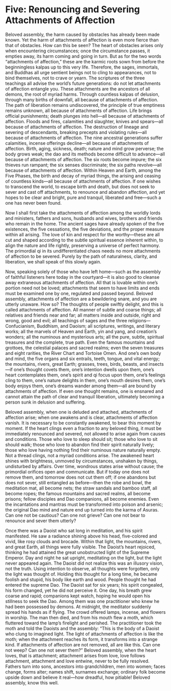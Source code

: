 # Five: Renouncing and Severing Attachments of Affection

Beloved assembly, the harm caused by obstacles has already been made known. Yet the harm of attachments of affection is even more fierce than that of obstacles. How can this be seen? The heart of obstacles arises only when encountering circumstances; once the circumstance passes, it empties away, its harm coming and going in turn. But as for the two words “attachments of affection,” these are the karmic roots sown from before the beginningless kalpas up to this very life. Therefore, the sages, immortals, and Buddhas all urge sentient beings not to cling to appearances, not to bind themselves, not to crave or yearn. The scriptures of the three teachings all advise the world’s future generations: do not let attachments of affection entangle you. These attachments are the ancestors of all demons, the root of myriad harms. Through countless kalpas of delusion, through many births of downfall, all because of attachments of affection. The path of liberation remains undiscovered, the principle of true emptiness remains unknown, all because of attachments of affection. Life brings official punishments; death plunges into hell—all because of attachments of affection. Floods and fires, calamities and slaughter, knives and spears—all because of attachments of affection. The destruction of lineage and severing of descendants, breaking precepts and violating rules—all because of attachments of affection. The nine ancestral generations suffer calamities, incense offerings decline—all because of attachments of affection. Birth, aging, sickness, death; nature and mind grow perverse; the body grows weak; the dao and its methods become difficult to advance—all because of attachments of affection. The six roots become impure; the six thieves run rampant; the six senses discriminate; the six paths revolve—all because of attachments of affection. Within Heaven and Earth, among the Five Phases, the birth and decay of myriad things, the arising and ceasing of countless kinds—all because of attachments of affection. If one wishes to transcend the world, to escape birth and death, but does not seek to sever and cast off attachments, to renounce and abandon affection, and yet hopes to be clear and bright, pure and tranquil, liberated and free—such a one has never been found.

Now I shall first take the attachments of affection among the worldly lords and ministers, fathers and sons, husbands and wives, brothers and friends who remain in the home. The ancient sages have already spoken of the five existences, the five cessations, the five deviations, and the proper measure within all arising. The love of kin and respect for the worthy—these are all cut and shaped according to the subtle spiritual essence inherent within, to align the nature and life rightly, preserving a universe of perfect harmony. The primordial qi in its undifferentiated chaos needs no more attachments of affection to be severed. Purely by the path of naturalness, clarity, and liberation, we shall speak of this slowly again.

Now, speaking solely of those who have left home—such as the assembly of faithful listeners here today in the courtyard—it is also good to cleanse away extraneous attachments of affection. All that is lovable within one’s portion need not be loved; attachments that seem to have limits and ends must be examined one by one, regulated and passed beyond. Beloved assembly, attachments of affection are a bewildering snare, and you are utterly unaware. How so? The thoughts of people swiftly delight, and this is called attachments of affection. All manner of subtle and coarse things; all relatives and friends near and far; all matters inside and outside, right and wrong, good and evil; all teachings of sages and the three religions—Confucianism, Buddhism, and Daoism; all scriptures, writings, and literary works; all the marvels of Heaven and Earth, yin and yang, and creation’s wonders; all the numinous and mysterious arts; all the pure, subtle, spiritual treasures and the complete, true path. Even the famous mountains and grottoes, the celestial palaces and sacred realms; even the seven treasures and eight rarities, the River Chart and Tortoise Omen. And one’s own body and mind, the five organs and six entrails, teeth, tongue, and vital energy; the mountains, rivers, great Earth; grasses, trees, birds, beasts, and insects—if one’s thought covets them, one’s intention dwells upon them, one’s heart contemplates them, one’s spirit and qi focus upon them, one’s feelings cling to them, one’s nature delights in them, one’s mouth desires them, one’s body enjoys them, one’s dreams wander among them—all are bound by attachments of affection. If even one thought remains, one is ensnared and cannot attain the path of clear and tranquil liberation, ultimately becoming a person sunk in delusion and suffering.

Beloved assembly, when one is deluded and attached, attachments of affection arise; when one awakens and is clear, attachments of affection vanish. It is necessary to be constantly awakened, to bear this moment by moment. If the heart clings even a fraction to any beloved thing, it must be immediately renounced and severed, not allowed to arise again from causes and conditions. Those who love to sleep should sit; those who love to sit should walk; those who love to abandon find their spirit naturally lively; those who love having nothing find their numinous nature naturally empty. Not a thread clings, not a myriad conditions arise. The awakened heart shines with brightness, unmoved by circumstances, unshaken by things, undisturbed by affairs. Over time, wondrous states arise without cause; the primordial orifices open and communicate. But if today one does not remove them, and tomorrow does not cut them off; if one abandons but does not sever, still entangled as before—then the robe and bowl, the meditation mat, all become nets; the straw sandals and bamboo staff, all become ropes; the famous mountains and sacred realms, all become prisons; fellow disciples and Dao companions, all become enemies. Even the incantations and mantras must be transformed into poison and arsenic; the original Dao mind and nature end up turned into the karma of Asuras. Can one not be cautious? Can one not grieve? Can one not bear to renounce and sever them utterly?

Once there was a Daoist who sat long in meditation, and his spirit manifested. He saw a radiance shining above his head, five-colored and vivid, like rosy clouds and brocade. Within that light, the mountains, rivers, and great Earth, all things were fully visible. The Daoist’s heart rejoiced, thinking he had attained the great unobstructed light of the Supreme Emperor. Day and night he sat upright, meditating on the light, but the light never appeared again. The Daoist did not realize this was an illusory vision, not the truth. Using intention to observe, all thoughts were forgotten, only the light was thought of. Holding this thought for a long time, he became foolish and stupid, his body like earth and wood. People thought he had entered the supreme Dao. The Daoist sat for six years; his spirit congealed, his form changed, yet he did not perceive it. One day, his breath grew coarse and rapid; companions kept watch, hoping he would open his stillness to seek the Dao. Among them was one practitioner who knew he had been possessed by demons. At midnight, the meditator suddenly spread his hands as if flying. The crowd offered lamps, incense, and flowers in worship. The man then died, and from his mouth flew a moth, which fluttered toward the lamp’s firelight and perished. The practitioner took the moth and told the Daoists and the assembly: “This is the body of a Daoist who clung to imagined light. The light of attachments of affection is like the moth; when the attachment reaches its form, it transforms into a strange kind. If attachments of affection are not removed, all are like this. Can one not weep? Can one not sever them?” Beloved assembly, when the heart loves, that is attachment; attachment arises from love, love follows attachment, attachment and love entwine, never to be fully resolved. Fathers turn into sons, ancestors into grandchildren, men into women; faces change, forms alter; names shift, surnames exchange; ordinary folk become upside down and believe it real—how dreadful, how pitiable! Beloved assembly, know this well.